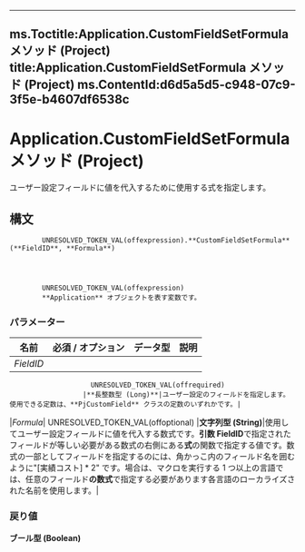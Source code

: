 

---
ms.Toctitle:Application.CustomFieldSetFormula メソッド (Project)
title:Application.CustomFieldSetFormula メソッド (Project)
ms.ContentId:d6d5a5d5-c948-07c9-3f5e-b4607df6538c
---
# Application.CustomFieldSetFormula メソッド (Project)




ユーザー設定フィールドに値を代入するために使用する式を指定します。

## 構文

            UNRESOLVED_TOKEN_VAL(offexpression).**CustomFieldSetFormula**(**FieldID**, **Formula**)




            UNRESOLVED_TOKEN_VAL(offexpression)
            **Application** オブジェクトを表す変数です。

### パラメーター

|**名前**|**必須 / オプション**|**データ型**|**説明**|
|---|---|---|---|
|*FieldID*|
                        UNRESOLVED_TOKEN_VAL(offrequired)
                      |**長整数型 (Long)**|ユーザー設定のフィールドを指定します。使用できる定数は、**PjCustomField** クラスの定数のいずれかです。|
|*Formula*|
                        UNRESOLVED_TOKEN_VAL(offoptional)
                      |**文字列型 (String)**|使用してユーザー設定フィールドに値を代入する数式です。**引数 FieldID**で指定されたフィールドが等しい必要がある数式の右側にある**式**の関数で指定する値です。数式の一部としてフィールドを指定するのには、角かっこ内のフィールド名を囲むように"[実績コスト] * 2" です。場合は、マクロを実行する 1 つ以上の言語では、任意のフィールド**の数式**で指定する必要があります各言語のローカライズされた名前を使用します。|



### 戻り値
**ブール型 (Boolean)**







